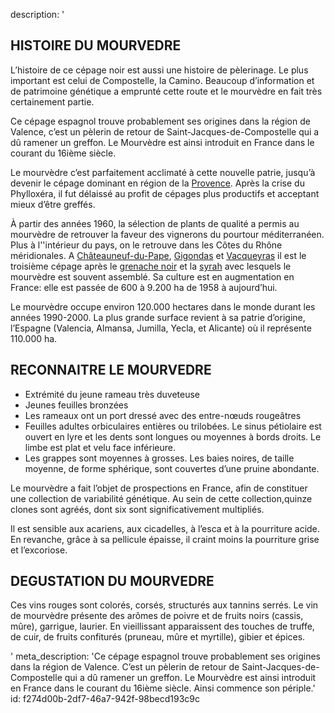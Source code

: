 description: '<h2 class="text-base md:text-lg">HISTOIRE DU MOURVEDRE</h2><p>L’histoire de ce cépage noir est aussi une histoire de pèlerinage. Le plus important est celui de Compostelle, la Camino. Beaucoup d’information et de patrimoine génétique a emprunté cette route et le mourvèdre en fait très certainement partie. </p><p>Ce cépage espagnol trouve probablement ses origines dans la région de Valence, c’est un pèlerin de retour de Saint-Jacques-de-Compostelle qui a dû ramener un greffon. Le Mourvèdre est ainsi introduit en France dans le courant du 16ième siècle.</p><p>Le mourvèdre c’est parfaitement acclimaté à cette nouvelle patrie, jusqu’à devenir le cépage dominant en région de la <a href="/fr/region/coteaux-daix-en-provence">Provence</a>. Après la crise du Phylloxéra, il fut délaissé au profit de cépages plus productifs et acceptant mieux d’être greffés. </p><p>À partir des années 1960, la sélection de plants de qualité a permis au mourvèdre de retrouver la faveur des vignerons du pourtour méditerranéen. Plus à l''intérieur du pays, on le retrouve dans les Côtes du Rhône méridionales. A <a href="/fr/region/chateauneuf-du-pape">Châteauneuf-du-Pape</a>, <a href="/fr/region/gigondas">Gigondas</a> et <a href="/fr/region/vacqueyras">Vacqueyras</a> il est le troisième cépage après le <a href="/fr/grape/grenache-noir">grenache noir</a> et la <a href="/fr/grape/syrah">syrah</a>&nbsp;avec lesquels le mourvèdre est souvent assemblé. Sa culture est en augmentation en France: elle est passée de 600 à 9.200 ha de 1958 à aujourd’hui.</p><p>Le mourvèdre occupe environ 120.000 hectares dans le monde durant les années 1990-2000. La plus grande surface revient à sa patrie d’origine, l’Espagne (Valencia, Almansa, Jumilla, Yecla, et Alicante) où il représente 110.000 ha.</p><h2 class="text-base md:text-lg">RECONNAITRE LE MOURVEDRE</h2><ul><li>Extrémité du jeune rameau très duveteuse</li><li>Jeunes feuilles bronzées</li><li>Les rameaux ont un port dressé avec des entre-nœuds rougeâtres</li><li>Feuilles adultes orbiculaires entières ou trilobées. Le sinus pétiolaire est ouvert en lyre et les dents sont longues ou moyennes à bords droits. Le limbe est plat et velu face inférieure.</li><li>Les grappes sont moyennes à grosses. Les baies noires, de taille moyenne, de forme sphérique, sont couvertes d’une pruine abondante.</li></ul><p>Le mourvèdre a fait l’objet de prospections en France, afin de constituer une collection de variabilité génétique. Au sein de cette collection,quinze clones sont agréés, dont six sont significativement multipliés.</p><p>Il est sensible aux acariens, aux cicadelles, à l’esca et à la pourriture acide. En revanche, grâce à sa pellicule épaisse, il craint moins la pourriture grise et l’excoriose.</p><h2 class="text-base md:text-lg">DEGUSTATION DU MOURVEDRE</h2><p>Ces vins rouges sont colorés, corsés, structurés aux tannins serrés. Le vin de mourvèdre présente des arômes de poivre et de fruits noirs (cassis, mûre), garrigue, laurier. En vieillissant apparaissent des touches de truffe, de cuir, de fruits confiturés (pruneau, mûre et myrtille), gibier et épices.</p>'
meta_description: 'Ce cépage espagnol trouve probablement ses origines dans la région de Valence. C’est un pèlerin de retour de Saint-Jacques-de-Compostelle qui a dû ramener un greffon. Le Mourvèdre est ainsi introduit en France dans le courant du 16ième siècle. Ainsi commence son périple.'
id: f274d00b-2df7-46a7-942f-98becd193c9c
